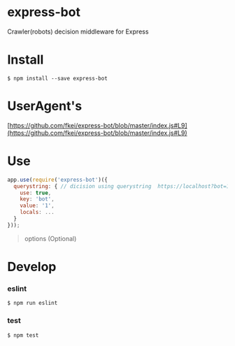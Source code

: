 # express-bot
Crawler(robots) decision middleware for Express


# Install

```
$ npm install --save express-bot
```

# UserAgent's

[https://github.com/fkei/express-bot/blob/master/index.js#L9](https://github.com/fkei/express-bot/blob/master/index.js#L9)

# Use

```javascript
app.use(require('express-bot')({
  querystring: { // dicision using querystring  https://localhost?bot=1 -> hit!!
    use: true,
    key: 'bot',
    value: '1',
    locals: ...
  }
}));
```

> options (Optional)

# Develop

### eslint

```
$ npm run eslint
```

### test

```
$ npm test
```
